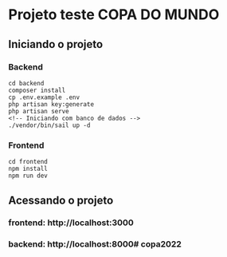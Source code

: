 # Projeto teste COPA DO MUNDO

## Iniciando o projeto

### Backend
```
cd backend
composer install
cp .env.example .env
php artisan key:generate
php artisan serve
<!-- Iniciando com banco de dados -->
./vendor/bin/sail up -d
```

### Frontend
```
cd frontend
npm install
npm run dev
```

## Acessando o projeto
### frontend: http://localhost:3000
### backend: http://localhost:8000# copa2022
